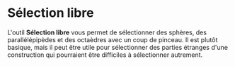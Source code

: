 # Sélection libre

L'outil **Sélection libre** vous permet de sélectionner des sphères, des parallélépipèdes et des octaèdres avec un coup de pinceau. Il est plutôt basique, mais il peut être utile pour sélectionner des parties étranges d'une construction qui pourraient être difficiles à sélectionner autrement.